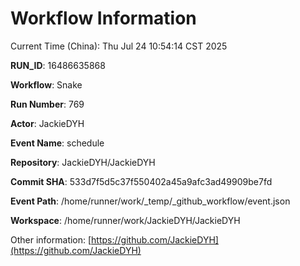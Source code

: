 # Workflow Information

Current Time (China): Thu Jul 24 10:54:14 CST 2025  

**RUN_ID**: 16486635868  

**Workflow**: Snake  

**Run Number**: 769  

**Actor**: JackieDYH  

**Event Name**: schedule  

**Repository**: JackieDYH/JackieDYH  

**Commit SHA**: 533d7f5d5c37f550402a45a9afc3ad49909be7fd  

**Event Path**: /home/runner/work/_temp/_github_workflow/event.json  

**Workspace**: /home/runner/work/JackieDYH/JackieDYH  

Other information: [https://github.com/JackieDYH](https://github.com/JackieDYH)
